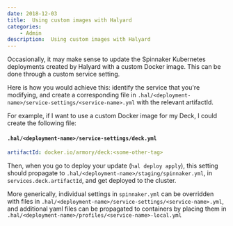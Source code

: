 ```yaml
---
date: 2018-12-03
title:  Using custom images with Halyard
categories:
    - Admin
description:  Using custom images with Halyard
---
```


Occasionally, it may make sense to update the Spinnaker Kubernetes deployments created by Halyard with a custom Docker image.  This can be done through a custom service setting.

Here is how you would achieve this: identify the service that you're modifying, and create a corresponding file in `.hal/<deployment-name>/service-settings/<service-name>.yml` with the relevant artifactId.

For example, if I want to use a custom Docker image for my Deck, I could create the following file:

#### `.hal/<deployment-name>/service-settings/deck.yml`
```yml
artifactId: docker.io/armory/deck:<some-other-tag>
```

Then, when you go to deploy your update (`hal deploy apply`), this setting should propagate to `.hal/<deployment-name>/staging/spinnaker.yml`, in `services.deck.artifactId`, and get deployed to the cluster.

More generically, individual settings in `spinnaker.yml` can be overridden with files in `.hal/<deployment-name>/service-settings/<service-name>.yml`, and additional yaml files can be propagated to containers by placing them in `.hal/<deployment-name>/profiles/<service-name>-local.yml`
